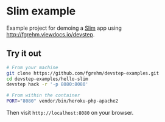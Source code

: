 # Slim example

Example project for demoing a [Slim](http://www.slimframework.com/) app using
http://fgrehm.viewdocs.io/devstep.

## Try it out

```sh
# From your machine
git clone https://github.com/fgrehm/devstep-examples.git
cd devstep-examples/hello-slim
devstep hack -r '-p 8080:8080'

# From within the container
PORT="8080" vendor/bin/heroku-php-apache2
```

Then visit `http://localhost:8080` on your browser.
